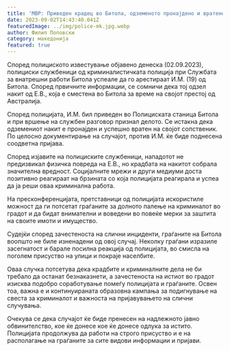 ```yaml
---
title: 'МВР: Приведен крадец во Битола, одземеното пронајдено и вратено на сопственикот - 02 СЕПТЕМВРИ 2023'
date: 2023-09-02T14:43:40.041Z
featuredImage: ../img/police-mk.jpg.webp
author: Филип Поповски
category: македонија
featured: true
---
```

Според полициското известување објавено денеска (02.09.2023), полициски службеници од криминалистичката полиција при Службата за внатрешни работи Битола успеале да го арестираат И.М. (19) од Битола. Според првичните информации, се сомничи дека тој одзел накит од Е.В., која е сместена во Битола за време на својот престој од Австралија.

Според полицијата, И.М. бил приведен во Полициската станица Битола и при вршење на службен разговор признал делото. Се истакна дека одземениот накит е пронајден и успешно вратен на својот сопственик. По целосно документирање на случајот, против И.М. ќе биде поднесена соодветна пријава.

Според изјавите на полициските службеници, нападотот не предизвикал физичка повреда на Е.В., но крадбата на накитот собрала значителна вредност. Социјалните мрежи и други медиуми доста позитивно реагираат на брзината со која полицијата реагирала и успеа да ја реши оваа криминална работа.

На пресконференцијата, претставници од полицијата искористиле можност да ги потсетат граѓаните за долното палење на криминалот во градот и да бидат внимателни и воведени во повеќе мерки за заштита на своите имоти и имущество.

Судејќи според зачестеноста на слични инциденти, граѓаните на Битола воопшто не биле изненадени од овој случај. Неколку граѓани изразиле засегнатост и барале посилна реакција од полицијата, во смисла на поголем присуство на улици и покраје населбите.

Оваа случка потсетува дека крадбите и криминалните дела не би требало да останат безнаказнети, а зачестеноста на истиот во градот изисква подобро соработување помеѓу полицијата и граѓаните. Освен тоа, важна е и континуираната образовна кампања за подигнување на свеста за криминалот и важноста на пријавувањето на слични случувања.

Очекува се дека случајот ќе биде пренесен на надлежното јавно обвинителство, кое ќе донесе кое ќе донесе одлука за истито. Полицијата продолжува да работи на строго присуство и е на располагање на граѓаните за сите видови информации и пријави.
